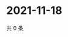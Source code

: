 # 2021-11-18

共 0 条

<!-- BEGIN WEIBO -->
<!-- 最后更新时间 Thu Nov 18 2021 12:14:36 GMT+0800 (China Standard Time) -->

<!-- END WEIBO -->
